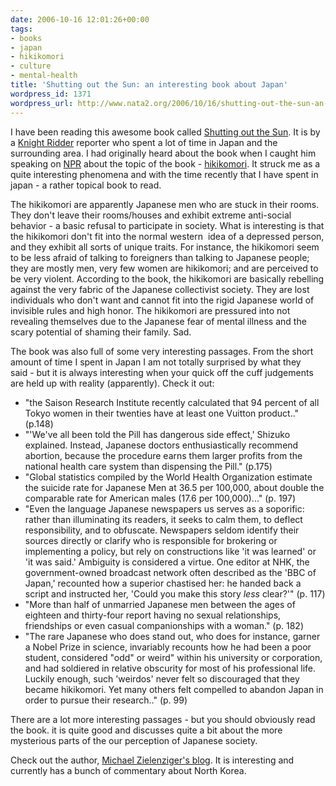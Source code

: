 ```yaml
---
date: 2006-10-16 12:01:26+00:00
tags:
- books
- japan
- hikikomori
- culture
- mental-health
title: 'Shutting out the Sun: an interesting book about Japan'
wordpress_id: 1371
wordpress_url: http://www.nata2.org/2006/10/16/shutting-out-the-sun-an-interesting-book-about-japan/
---
```


<p></p> <p>I have been reading this awesome book called <a href="http://www.amazon.com/exec/obidos/ASIN/0385513038/nata2productions">Shutting out the Sun</a>. It is by a <a href="http://en.wikipedia.org/wiki/Knight_Ridder">Knight Ridder</a> reporter who spent a lot of time in Japan and the surrounding area. I had originally heard about the book when I caught him speaking on <a href="http://www.shuttingoutthesun.com/wordpress/?p=26">NPR</a> about the topic of the book - <a href="http://en.wikipedia.org/wiki/Hikikomori">hikikomori</a>. It struck me as a quite interesting phenomena and with the time recently that I have spent in japan - a rather topical book to read.  <p>The hikikomori are apparently Japanese men who are stuck in their rooms. They don't leave their rooms/houses and exhibit extreme anti-social behavior - a basic refusal to participate in society. What is interesting is that the hikikomori&nbsp;don't fit into the normal western&nbsp; idea of a depressed person, and they exhibit all sorts of unique traits. For instance, the hikikomori seem to be less afraid of talking to foreigners than talking to Japanese people; they are mostly men, very few women are hikikomori; and are perceived to be very violent. According to the book, the hikikomori are basically rebelling against the very fabric of the Japanese collectivist society. They are lost individuals who don't want and cannot fit into the rigid Japanese world of invisible rules and high honor. The hikikomori are pressured into not revealing themselves due to the Japanese fear of mental illness and the scary potential of shaming their family. Sad.  <p>The book was also full of some very interesting passages.&nbsp;From the short amount of time I spent in Japan I am not totally surprised by what they said&nbsp;- but it is always interesting when your&nbsp;quick off the&nbsp;cuff judgements are held up with reality (apparently). Check it out: <ul> <li>"the Saison Research Institute recently calculated that 94 percent of all Tokyo women in their twenties have at least one Vuitton product.." (p.148) <li>"'We've all been told the Pill has dangerous side effect,' Shizuko explained. Instead, Japanese doctors enthusiastically recommend abortion, because the procedure earns them larger profits from the national health care system than dispensing the Pill." (p.175) <li>"Global statistics compiled by the World Health Organization estimate the suicide rate for Japanese Men at 36.5 per 100,000, about double the comparable rate for American males (17.6 per 100,000)..." (p. 197) <li>"Even the language Japanese newspapers us serves as a soporific: rather than illuminating its readers, it seeks to calm them, to deflect responsibility, and to obfuscate. Newspapers seldom identify their sources directly or clarify who is responsible for brokering or implementing a policy, but rely on constructions like 'it was learned' or 'it was said.' Ambiguity is considered a virtue. One editor at NHK, the government-owned broadcast network often described as the 'BBC of Japan,' recounted how a superior chastised her: he handed back a script and instructed her, 'Could you make this story <em>less</em> clear?'" (p. 117)</li> <li>"More than half of unmarried Japanese men between the ages of eighteen and thirty-four report having no sexual relationships, friendships or even casual companionships with a woman." (p. 182)</li> <li>"The rare Japanese who does stand out, who does for instance, garner a Nobel Prize in science, invariably recounts how he had been a poor student, considered "odd" or weird" within his university or corporation, and had soldiered in relative obscurity for most of his professional life. Luckily enough, such 'weirdos' never felt so discouraged that they became hikikomori. Yet many others felt compelled to abandon Japan in order to pursue their research.." (p. 99)</li></ul> <p>There are a lot more interesting passages - but you should obviously read the book. it is quite good and&nbsp;discusses&nbsp;quite a bit about the more mysterious&nbsp;parts of the our perception of&nbsp;Japanese society.</p> <p>Check out the author, <a href="http://shuttingoutthesun.com/wordpress/">Michael Zielenziger's blog</a>. It is interesting and currently has a bunch of commentary about North Korea.&nbsp; </p>